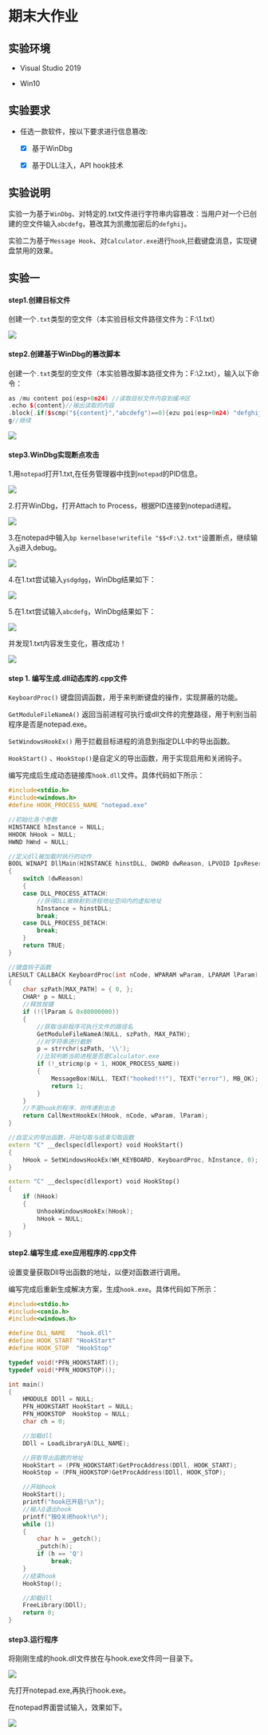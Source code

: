 # 期末大作业



## 实验环境

* Visual Studio 2019 

* Win10 

  

## 实验要求

+ 任选一款软件，按以下要求进行信息篡改:

  	+ [x] 基于WinDbg
  	
  	+ [x] 基于DLL注入，API hook技术
  	
  	  

## 实验说明

实验一为基于`WinDbg`、对特定的.txt文件进行字符串内容篡改：当用户对一个已创建的空文件输入`abcdefg`，篡改其为凯撒加密后的`defghij`。

实验二为基于`Message Hook`、对`Calculator.exe`进行`hook`,拦截键盘消息，实现键盘禁用的效果。



## 实验一

#### step1.创建目标文件

创建一个`.txt`类型的空文件（本实验目标文件路径文件为：F:\1.txt）

![](images\2.png)

#### step2.创建基于WinDbg的篡改脚本

创建一个`.txt`类型的空文件（本实验篡改脚本路径文件为：F:\2.txt），输入以下命令：

```c++
as /mu content poi(esp+0n24) //读取目标文件内容到缓冲区
.echo ${content}//输出读取的内容
.block{.if($scmp("${content}","abcdefg")==0){ezu poi(esp+0n24) "defghij";}.else{.echo "NotMatch!"}}//如果读取的内容为abcdefg,将对应指针所指内容改为defghij,否则输出"NotMatch!"
g//继续
```

![](images\1.png)

#### step3.WinDbg实现断点攻击

1.用`notepad`打开1.txt,在任务管理器中找到`notepad`的PID信息。

![](images\3.png)

2.打开WinDbg，打开Attach to Process，根据PID连接到notepad进程。

![](images\4.png)

3.在notepad中输入`bp kernelbase!writefile "$$<F:\2.txt"`设置断点，继续输入`g`进入debug。

![](images\5.png)

4.在1.txt尝试输入`ysdgdgg`，WinDbg结果如下：

![](images\6.png)

5.在1.txt尝试输入`abcdefg`，WinDbg结果如下：

![](images\7.png)

并发现1.txt内容发生变化，篡改成功！

![](images\8.png)

#### 



#### step 1. 编写生成.dll动态库的.cpp文件

`KeyboardProc()` 键盘回调函数，用于来判断键盘的操作，实现屏蔽的功能。

`GetModuleFileNameA()` 返回当前进程可执行或dll文件的完整路径，用于判别当前程序是否是notepad.exe。

`SetWindowsHookEx()` 用于拦截目标进程的消息到指定DLL中的导出函数。

`HookStart()` 、`HookStop()`是自定义的导出函数，用于实现启用和关闭钩子。

编写完成后生成动态链接库`hook.dll`文件。具体代码如下所示：

```C++
#include<stdio.h>
#include<windows.h>
#define HOOK_PROCESS_NAME "notepad.exe"

//初始化各个参数
HINSTANCE hInstance = NULL;
HHOOK hHook = NULL;
HWND hWnd = NULL;

//定义dll被加载时执行的动作
BOOL WINAPI DllMain(HINSTANCE hinstDLL, DWORD dwReason, LPVOID IpvReserved)
{
	switch (dwReason)
	{
	case DLL_PROCESS_ATTACH:
		//获得DLL被映射到进程地址空间内的虚拟地址
		hInstance = hinstDLL;
		break;
	case DLL_PROCESS_DETACH:
		break;
	}
	return TRUE;
}

//键盘钩子函数
LRESULT CALLBACK KeyboardProc(int nCode, WPARAM wParam, LPARAM lParam)
{
	char szPath[MAX_PATH] = { 0, };
	CHAR* p = NULL;
	//释放按键
	if (!(lParam & 0x80000000))
	{
		//获取当前程序可执行文件的路径名
		GetModuleFileNameA(NULL, szPath, MAX_PATH);
		//对字符串进行截断
		p = strrchr(szPath, '\\');
		//比较判断当前进程是否是Calculator.exe
		if (!_stricmp(p + 1, HOOK_PROCESS_NAME))
		{
			MessageBox(NULL, TEXT("hooked!!!"), TEXT("error"), MB_OK);
			return 1;
		}
	}
	//不是hook的程序，则传递到出去
	return CallNextHookEx(hHook, nCode, wParam, lParam);
}

//自定义的导出函数，开始勾取与结束勾取函数
extern "C" __declspec(dllexport) void HookStart()
{
	hHook = SetWindowsHookEx(WH_KEYBOARD, KeyboardProc, hInstance, 0);
}

extern "C" __declspec(dllexport) void HookStop()
{
	if (hHook)
	{
		UnhookWindowsHookEx(hHook);
		hHook = NULL;
	}
}
```

#### step2.编写生成.exe应用程序的.cpp文件

设置变量获取Dll导出函数的地址，以便对函数进行调用。

编写完成后重新生成解决方案，生成`hook.exe`。具体代码如下所示：

```C++
#include<stdio.h>
#include<conio.h>
#include<windows.h>

#define DLL_NAME   "hook.dll"
#define HOOK_START "HookStart"
#define HOOK_STOP  "HookStop"

typedef void(*PFN_HOOKSTART)();
typedef void(*PFN_HOOKSTOP)();

int main()
{
    HMODULE DDll = NULL;
    PFN_HOOKSTART HookStart = NULL;
    PFN_HOOKSTOP  HookStop = NULL;
    char ch = 0;

    //加载dll
    DDll = LoadLibraryA(DLL_NAME);

    //获取导出函数的地址
    HookStart = (PFN_HOOKSTART)GetProcAddress(DDll, HOOK_START);
    HookStop = (PFN_HOOKSTOP)GetProcAddress(DDll, HOOK_STOP);

    //开始hook
    HookStart();
    printf("hook已开启!\n");
    //输入Q退出hook
    printf("按Q关闭hook!\n");
    while (1)
    {
        char h = _getch();
        _putch(h);
        if (h == 'Q')
            break;
    }
    //结束hook
    HookStop();

    //卸载dll
    FreeLibrary(DDll);
    return 0;
}
```

#### step3.运行程序

将刚刚生成的hook.dll文件放在与hook.exe文件同一目录下。

![](images\9.png)

先打开notepad.exe,再执行hook.exe。

在notepad界面尝试输入，效果如下。

![](images\10.png)
